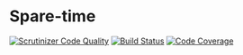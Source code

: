 # Spare-time
[![Scrutinizer Code Quality](https://scrutinizer-ci.com/g/Robgd/Hobbiz/badges/quality-score.png?b=master)](https://scrutinizer-ci.com/g/Robgd/Hobbiz/?branch=master)
[![Build Status](https://scrutinizer-ci.com/g/Robgd/Hobbiz/badges/build.png?b=master)](https://scrutinizer-ci.com/g/Robgd/Hobbiz/build-status/master)
[![Code Coverage](https://scrutinizer-ci.com/g/Robgd/Hobbiz/badges/coverage.png?b=master)](https://scrutinizer-ci.com/g/Robgd/Hobbiz/?branch=master)